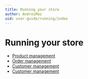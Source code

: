 ```yaml
---
title: Running your store
author: AndreiMaz
uid: user-guide/running/index
---
```

# Running your store

* [Product management](xref:user-guide/running/product-management/index)
* [Order management](xref:user-guide/running/order-management)
* [Customer management](xref:user-guide/running/customer-management)
* [Customer management](xref:user-guide/running/reports)
